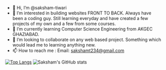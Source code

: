 - 👋 Hi, I’m @saksham-tiwari
- 👀 I’m interested in building websites FRONT TO BACK. Always have been a coding guy. Still learning everyday and have created a few projects of my own and a few from some courses.
- 🌱 I’m currently learning Computer Science Engineering from AKGEC GHAZIABAD.
- 💞️ I’m looking to collaborate on any web based project. Something which would lead me to learning anything new.
- 📫 How to reach me : Email: sakshamt234@gmail.com


[![Top Langs](https://github-readme-stats.vercel.app/api/top-langs/?username=saksham-tiwari&layout=compact)](https://github.com/saksham-tiwari/github-readme-stats)
![Saksham's GitHub stats](https://github-readme-stats.vercel.app/api?username=saksham-tiwari&show_icons=true&theme=radical)
